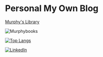 # Personal My Own Blog
[Murphy's Library](https://www.murphybooks.me/)

![Murphybooks](https://github.com/murphybread/murphybread/assets/50486329/efefe02f-c782-44a1-92d3-e434525a29d6)



[![Top Langs](https://github-readme-stats.vercel.app/api/top-langs/?username=murphybread)](https://github.com/anuraghazra/github-readme-stats)


[![LinkedIn](https://img.shields.io/badge/LinkedIn-0077B5?style=for-the-badge&logo=linkedin&logoColor=white)](https://www.linkedin.com/in/%EB%AF%BC%EC%B0%AC-%EA%B9%80-aba89a243)

